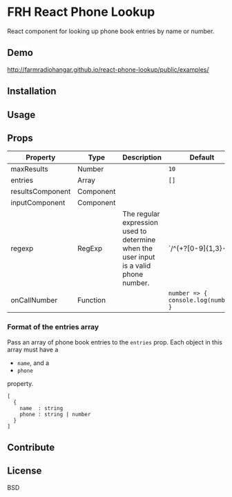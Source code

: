 # FRH React Phone Lookup

React component for looking up phone book entries by name or number.

## Demo

http://farmradiohangar.github.io/react-phone-lookup/public/examples/

## Installation

## Usage

## Props

| Property         | Type                     | Description   | Default      | 
| ---------------- | ------------------------ | ------------- | ------------ |
| maxResults       | Number                   |               | `10`           |
| entries          | Array                    |               | `[]`           |
| resultsComponent | Component                |               |              |
| inputComponent   | Component                |               |              |
| regexp           | RegExp                   | The regular expression used to determine when the user input is a valid phone number. | `/^(\+?[0-9]{1,3}\-?|0)[0123456789]{9}$/` |
| onCallNumber     | Function                 | | `number => { console.log(number) }` | 

### Format of the entries array

Pass an array of phone book entries to the `entries` prop. Each object in this array must have a 

* `name`, and a 
* `phone` 

property. 

```
[
  {
    name  : string
    phone : string | number
  }
]
```

## Contribute

## License

BSD
